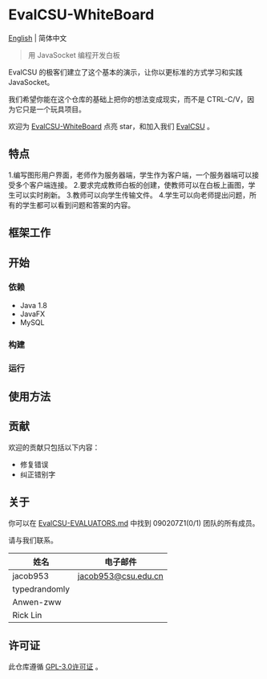 # EvalCSU-WhiteBoard

[English](/README.md) | 简体中文

> 用 JavaSocket 编程开发白板

EvalCSU 的极客们建立了这个基本的演示，让你以更标准的方式学习和实践 JavaSocket。

我们希望你能在这个仓库的基础上把你的想法变成现实，而不是 CTRL-C/V，因为它只是一个玩具项目。

欢迎为 [EvalCSU-WhiteBoard](https://github.com/EvalCSU/evalcsu-whiteboard) 点亮 star，和加入我们 [EvalCSU](https://github.com/Jacob953/evalcsu) 。

## 特点
1.编写图形用户界面，老师作为服务器端，学生作为客户端，一个服务器端可以接受多个客户端连接。
2.要求完成教师白板的创建，使教师可以在白板上画图，学生可以实时刷新。
3.教师可以向学生传输文件。
4.学生可以向老师提出问题，所有的学生都可以看到问题和答案的内容。

## 框架工作
<!-- 描述程序的框架结构 -->

## 开始

### 依赖
- Java 1.8
- JavaFX
- MySQL

### 构建
<!-- 如何构建程序 -->

### 运行
<!-- 如何运行该程序 -->

## 使用方法
<!-- 如何使用该程序 -->

## 贡献
欢迎的贡献只包括以下内容：
- 修复错误
- 纠正错别字

## 关于
你可以在 [EvalCSU-EVALUATORS.md](https://github.com/Jacob953/evalcsu/blob/main/global/EVALUATOR.md) 中找到 090207Z1(0/1) 团队的所有成员。

请与我们联系。

| 姓名            | 电子邮件                  |
|---------------|-----------------------|
| jacob953      | jacob953@csu.edu.cn   |
| typedrandomly |                       |
| Anwen-zww     |                       |
| Rick Lin      |                       |

## 许可证
此仓库遵循 [GPL-3.0许可证](LICENSE) 。
